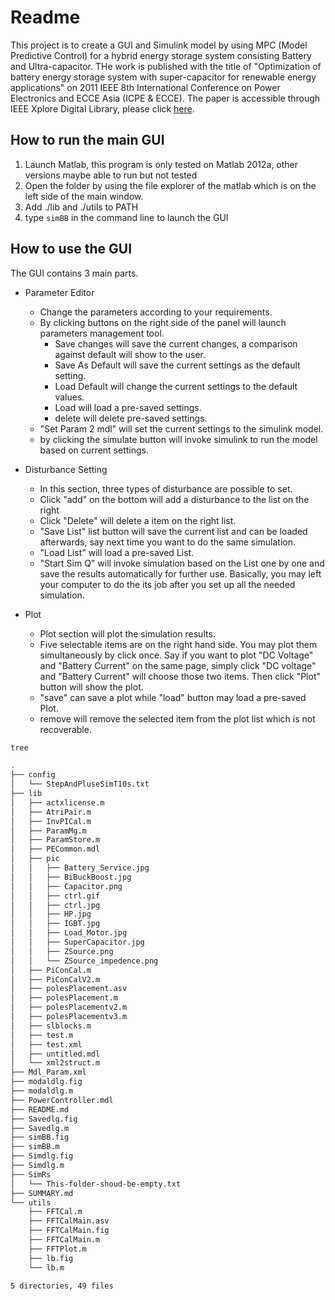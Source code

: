 # Readme

This project is to create a GUI and Simulink model by using MPC (Model Predictive Control) for a hybrid energy storage system consisting Battery and Ultra-capacitor. THe work is published with the title of "Optimization of battery energy storage system with super-capacitor for renewable energy applications" on 2011 IEEE 8th International Conference on Power Electronics and ECCE Asia (ICPE & ECCE). The paper is accessible through IEEE Xplore Digital Library, please click [here](http://ieeexplore.ieee.org/xpl/articleDetails.jsp?tp=&arnumber=5944515&queryText%3DOptimization+of+battery+energy+storage+system+with+super-capacitor+for+renewable+energy+applications).

## How to run the main GUI

1. Launch Matlab, this program is only tested on Matlab 2012a, other versions maybe able to run but not tested
2. Open the folder by using the file explorer of the matlab which is on the left side of the main window.
3. Add ./lib and ./utils to PATH
4. type `simBB` in the command line to launch the GUI

## How to use the GUI

The GUI contains 3 main parts.

* Parameter Editor
	* Change the parameters according to your requirements.
	* By clicking buttons on the right side of the panel will launch parameters management tool.
		* Save changes will save the current changes, a comparison against default will show to the user.
		* Save As Default will save the current settings as the default setting.
		* Load Default will change the current settings to the default values.
		* Load will load a pre-saved settings.
		* delete will delete pre-saved settings.
	* "Set Param 2 mdl" will set the current settings to the simulink model.
	* by clicking the simulate button will invoke simulink to run the model based on current settings.

* Disturbance Setting
	* In this section, three types of disturbance are possible to set.
	* Click "add" on the bottom will add a disturbance to the list on the right
	* Click "Delete" will delete a item on the right list.
	* "Save List" list button will save the current list and can be loaded afterwards, say next time you want to do the same simulation.
	* "Load List" will load a pre-saved List.
	* "Start Sim Q" will invoke simulation based on the List one by one and save the results automatically for further use. Basically, you may left your computer to do the its job after you set up all the needed simulation.

* Plot
	* Plot section will plot the simulation results.
	* Five selectable items are on the right hand side. You may plot them simultaneously by click once. Say if you want to plot "DC Voltage" and "Battery Current" on the same page, simply click "DC voltage" and "Battery Current" will choose those two items. Then click "Plot" button will show the plot.
	* "save" can save a plot while "load" button may load a pre-saved Plot.
	* remove will remove the selected item from the plot list which is not recoverable.
 
```bash
tree

.
├── config
│   └── StepAndPluseSimT10s.txt
├── lib
│   ├── actxlicense.m
│   ├── AtriPair.m
│   ├── InvPICal.m
│   ├── ParamMg.m
│   ├── ParamStore.m
│   ├── PECommon.mdl
│   ├── pic
│   │   ├── Battery_Service.jpg
│   │   ├── BiBuckBoost.jpg
│   │   ├── Capacitor.png
│   │   ├── ctrl.gif
│   │   ├── ctrl.jpg
│   │   ├── HP.jpg
│   │   ├── IGBT.jpg
│   │   ├── Load_Motor.jpg
│   │   ├── SuperCapacitor.jpg
│   │   ├── ZSource.png
│   │   └── ZSource_impedence.png
│   ├── PiConCal.m
│   ├── PiConCalV2.m
│   ├── polesPlacement.asv
│   ├── polesPlacement.m
│   ├── polesPlacementv2.m
│   ├── polesPlacementv3.m
│   ├── slblocks.m
│   ├── test.m
│   ├── test.xml
│   ├── untitled.mdl
│   └── xml2struct.m
├── Mdl_Param.xml
├── modaldlg.fig
├── modaldlg.m
├── PowerController.mdl
├── README.md
├── Savedlg.fig
├── Savedlg.m
├── simBB.fig
├── simBB.m
├── Simdlg.fig
├── Simdlg.m
├── SimRs
│   └── This-folder-shoud-be-empty.txt
├── SUMMARY.md
└── utils
    ├── FFTCal.m
    ├── FFTCalMain.asv
    ├── FFTCalMain.fig
    ├── FFTCalMain.m
    ├── FFTPlot.m
    ├── lb.fig
    └── lb.m

5 directories, 49 files


```
